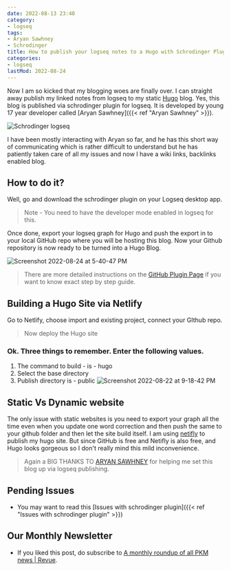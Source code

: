 ```yaml
---
date: 2022-08-13 23:40
category:
- logseq
tags:
- Aryan Sawhney
- Schrodinger
title: How to publish your logseq notes to a Hugo with Schrodinger Plugin
categories:
- logseq
lastMod: 2022-08-24
---
```

Now I am so kicked that my blogging woes are finally over. I can straight away publish my linked notes from logseq to my static [Hugo](https://gohugo.io) blog. Yes, this blog is published via schrodinger plugin for logseq. It is developed by young 17 year developer called [Aryan Sawhney]({{< ref "Aryan Sawhney" >}}).

![Schrodinger logseq](https://mataroa.blog/images/961c3445.png)

I have been mostly interacting with Aryan so far, and he has this short way of communicating which is rather difficult to understand but he has patiently taken care of all my issues and now I have a wiki links, backlinks enabled blog.

## How to do it?
Well, go and download the schrodinger plugin on your Logseq desktop app.

> Note - You need to have the developer mode enabled in logseq for this.

Once done, export your logseq graph for Hugo and push the export in to your local GitHub repo where you will be hosting this blog. Now your Github repository is now ready to be turned into a Hugo Blog.

![Screenshot 2022-08-24 at 5-40-47 PM](https://mataroa.blog/images/82dae657.png)

> There are more detailed instructions on the [GitHub Plugin Page](https://github.com/sawhney17/logseq-hugo-template) if you want to know exact step by step guide.

## Building a Hugo Site via Netlify

Go to Netlify, choose import and existing project, connect your GIthub repo.

> Now deploy the Hugo site

### Ok. Three things to remember. Enter the following values. 
1. The command to build - is - hugo
2. Select the base directory
3. Publish directory is - public
![Screenshot 2022-08-22 at 9-18-42 PM](https://mataroa.blog/images/58ce4b30.png)

## Static Vs Dynamic website
The only issue with static websites is you need to export your graph all the time even when you update one word correction and then push the same to your github folder and then let the site build itself. I am using [netifly](https://app.netlify.com/) to publish my hugo site. 
But since GitHub is free and Netifly is also free, and Hugo looks gorgeous so I don't really mind this mild inconvenience.

> Again a BIG THANKS TO [ARYAN SAWHNEY](https://aryansawhney.com/) for helping me set this blog up via logseq publishing.

## Pending Issues

  + You may want to read this [Issues with schrodinger plugin]({{< ref "Issues with schrodinger plugin" >}})

## Our Monthly Newsletter

  + If you liked this post, do subscribe to  [A monthly roundup of all PKM news | Revue](https://www.getrevue.co/profile/pkmone).

